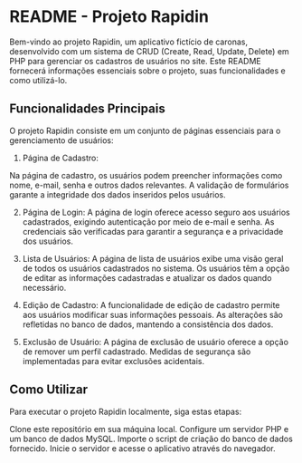 # README - Projeto Rapidin

Bem-vindo ao projeto Rapidin, um aplicativo fictício de caronas, desenvolvido com um sistema de CRUD (Create, Read, Update, Delete) em PHP para gerenciar os cadastros de usuários no site. Este README fornecerá informações essenciais sobre o projeto, suas funcionalidades e como utilizá-lo.

## Funcionalidades Principais

O projeto Rapidin consiste em um conjunto de páginas essenciais para o gerenciamento de usuários:

1. Página de Cadastro:

Na página de cadastro, os usuários podem preencher informações como nome, e-mail, senha e outros dados relevantes.
A validação de formulários garante a integridade dos dados inseridos pelos usuários.

2. Página de Login:
A página de login oferece acesso seguro aos usuários cadastrados, exigindo autenticação por meio de e-mail e senha.
As credenciais são verificadas para garantir a segurança e a privacidade dos usuários.

3. Lista de Usuários:
A página de lista de usuários exibe uma visão geral de todos os usuários cadastrados no sistema.
Os usuários têm a opção de editar as informações cadastradas e atualizar os dados quando necessário.

4. Edição de Cadastro:
A funcionalidade de edição de cadastro permite aos usuários modificar suas informações pessoais.
As alterações são refletidas no banco de dados, mantendo a consistência dos dados.

5. Exclusão de Usuário:
A página de exclusão de usuário oferece a opção de remover um perfil cadastrado.
Medidas de segurança são implementadas para evitar exclusões acidentais.

## Como Utilizar

Para executar o projeto Rapidin localmente, siga estas etapas:

Clone este repositório em sua máquina local.
Configure um servidor PHP e um banco de dados MySQL.
Importe o script de criação do banco de dados fornecido.
Inicie o servidor e acesse o aplicativo através do navegador.
